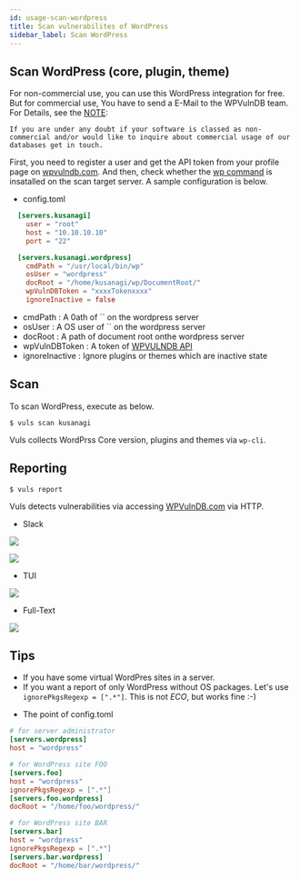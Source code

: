 ```yaml
---
id: usage-scan-wordpress
title: Scan vulnerabilites of WordPress
sidebar_label: Scan WordPress
---
```


## Scan WordPress (core, plugin, theme)

For non-commercial use, you can use this WordPress integration for free.
But for commercial use, You have to send a E-Mail to the WPVulnDB team.
For Details, see the [NOTE](https://wpvulndb.com/api):
```
If you are under any doubt if your software is classed as non-commercial and/or would like to inquire about commercial usage of our databases get in touch.
```

First, you need to register a user and get the API token from your profile page on [wpvulndb.com](https://wpvulndb.com/).
And then, check whether the [wp command](https://wp-cli.org/)  is insatalled on the scan target server.
A sample configuration is below.

* config.toml

```toml
  [servers.kusanagi]
    user = "root"
    host = "10.10.10.10"
    port = "22"

  [servers.kusanagi.wordpress]
    cmdPath = "/usr/local/bin/wp"
    osUser = "wordpress"
    docRoot = "/home/kusanagi/wp/DocumentRoot/"
    wpVulnDBToken = "xxxxTokenxxxx"
    ignoreInactive = false
```

- cmdPath :  A 0ath of `` on the wordpress server
- osUser : A OS user of `` on the wordpress server
- docRoot : A path of document root onthe wordpress server
- wpVulnDBToken :  A token of [WPVULNDB API](https://wpvulndb.com/api)
- ignoreInactive : Ignore plugins or themes which are inactive state 

## Scan

To scan WordPress, execute as below.

```
$ vuls scan kusanagi
```

Vuls collects WordPrss Core version, plugins and themes via `wp-cli`.


## Reporting

```
$ vuls report
```

Vuls detects vulnerabilities via accessing [WPVulnDB.com](https://wpvulndb.com/api) via HTTP.

- Slack

![](https://user-images.githubusercontent.com/534611/55537047-402ac880-56f6-11e9-998d-f270a746f90f.png)

![](https://user-images.githubusercontent.com/534611/55537042-3c974180-56f6-11e9-9daa-2b1d56bd84bd.png)

- TUI

![](https://user-images.githubusercontent.com/534611/55537295-d5c65800-56f6-11e9-9458-23128fbbf996.png)

- Full-Text

![](https://user-images.githubusercontent.com/534611/55536870-da3e4100-56f5-11e9-9874-863ba7346966.png)

## Tips	

- If you have some virtual WordPres sites in a server.
- If you want a report of only WordPress without OS packages.
Let's use `ignorePkgsRegexp = [".*"]`. This is not *ECO*, but works fine :-)

* The point of config.toml

```toml
# for server administrator
[servers.wordpress]
host = "wordpress"

# for WordPress site FOO
[servers.foo]
host = "wordpress"
ignorePkgsRegexp = [".*"]
[servers.foo.wordpress]
docRoot = "/home/foo/wordpress/"

# for WordPress site BAR
[servers.bar]
host = "wordpress"
ignorePkgsRegexp = [".*"]
[servers.bar.wordpress]
docRoot = "/home/bar/wordpress/"
```
